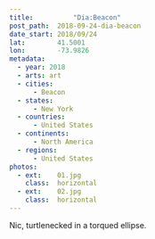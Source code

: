 ```yaml
---
title:			"Dia:Beacon"
post_path:	2018-09-24-dia-beacon
date_start:	2018/09/24
lat:        41.5001
lon:        -73.9826
metadata:
  - year: 2018
  - arts: art
  - cities:
      - Beacon
  - states:
      - New York
  - countries:
      - United States
  - continents:
      - North America
  - regions:
      - United States
photos:
  - ext:    01.jpg
    class:  horizontal
  - ext:    02.jpg
    class:  horizontal
---
```

Nic, turtlenecked in a torqued ellipse.